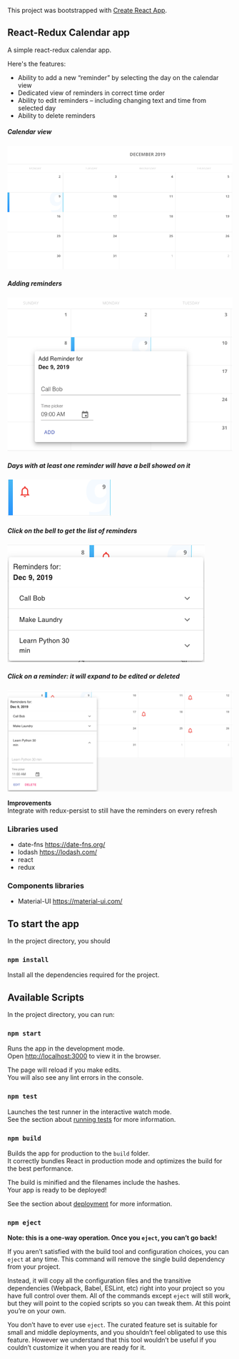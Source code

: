 This project was bootstrapped with [Create React App](https://github.com/facebook/create-react-app).


## React-Redux Calendar app 

A simple react-redux calendar app. 

Here's the features:
* Ability to add a new “reminder” by selecting the day on the calendar view
* Dedicated view of reminders in correct time order
* Ability to edit reminders – including changing text and time from selected day
* Ability to delete reminders

##### Calendar view
![Calendar](./images/calendar.png)

##### Adding reminders
![AddReminder](./images/addRem.png)

##### Days with at least one reminder will have a bell showed on it
![Calendar](./images/cellBell.png)

##### Click on the bell to get the list of reminders
![Calendar](./images/remList.png)

##### Click on a reminder: it will expand to be edited or deleted
![Calendar](./images/expansion.png)


**Improvements**
<br/>
Integrate with redux-persist to still have the reminders on every refresh

### Libraries used
* date-fns https://date-fns.org/
* lodash https://lodash.com/
* react
* redux

### Components libraries

* Material-UI https://material-ui.com/

## To start the app

In the project directory, you should

### `npm install`
Install all the dependencies required for the project.

## Available Scripts

In the project directory, you can run:

### `npm start`

Runs the app in the development mode.<br />
Open [http://localhost:3000](http://localhost:3000) to view it in the browser.

The page will reload if you make edits.<br />
You will also see any lint errors in the console.

### `npm test`

Launches the test runner in the interactive watch mode.<br />
See the section about [running tests](https://facebook.github.io/create-react-app/docs/running-tests) for more information.

### `npm build`

Builds the app for production to the `build` folder.<br />
It correctly bundles React in production mode and optimizes the build for the best performance.

The build is minified and the filenames include the hashes.<br />
Your app is ready to be deployed!

See the section about [deployment](https://facebook.github.io/create-react-app/docs/deployment) for more information.

### `npm eject`

**Note: this is a one-way operation. Once you `eject`, you can’t go back!**

If you aren’t satisfied with the build tool and configuration choices, you can `eject` at any time. This command will remove the single build dependency from your project.

Instead, it will copy all the configuration files and the transitive dependencies (Webpack, Babel, ESLint, etc) right into your project so you have full control over them. All of the commands except `eject` will still work, but they will point to the copied scripts so you can tweak them. At this point you’re on your own.

You don’t have to ever use `eject`. The curated feature set is suitable for small and middle deployments, and you shouldn’t feel obligated to use this feature. However we understand that this tool wouldn’t be useful if you couldn’t customize it when you are ready for it.
